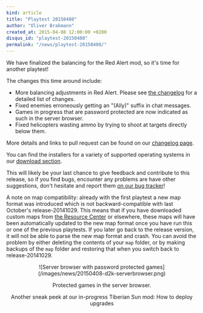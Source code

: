 ```yaml
---
kind: article
title: "Playtest 20150408"
author: "Oliver Brakmann"
created_at: 2015-04-08 12:00:00 +0200
disqus_id: "playtest-20150408"
permalink: "/news/playtest-20150408/"
---
```


We have finalized the balancing for the Red Alert mod, so it's time for another playtest!

The changes this time around include:

  - More balancing adjustments in Red Alert. Please see [the changelog](https://github.com/OpenRA/OpenRA/wiki/Historical-Changelogs) for a detailed list of changes.
  - Fixed enemies erroneously getting an "(Ally)" suffix in chat messages.
  - Games in progress that are password protected are now indicated as such in the server browser.
  - Fixed helicopters wasting ammo by trying to shoot at targets directly below them.

More details and links to pull request can be found on our [changelog page](https://github.com/OpenRA/OpenRA/wiki/Historical-Changelogs).

You can find the installers for a variety of supported operating systems in our [download section](/download/).

This will likely be your last chance to give feedback and contribute to this release, so if you find bugs, encounter any problems are have other suggestions, don't hesitate and report them [on our bug tracker](http://bugs.openra.net)!

A note on map compatibility: already with the first playtest a new map format was introduced which is not backward-compatible with last October's release-20141029. This means that if you have downloaded custom maps from [the Resource Center](http://resource.openra.net) or elsewhere, these maps will have been automatically updated to the new map format once you have run this or one of the previous playtests. If you later go back to the release version, it will not be able to parse the new map format and crash. You can avoid the problem by either deleting the contents of your `map` folder, or by making backups of the `map` folder and restoring that when you switch back to release-20141029.

<div style="text-align:center" markdown="1">
![Server browser with password protected games](/images/news/20150408-d2k-serverbrowser.png)

Protected games in the server browser.

<lite-youtube videoid="SBU8XYuFk0M"></lite-youtube>

Another sneak peek at our in-progress Tiberian Sun mod: How to deploy upgrades

</div>
